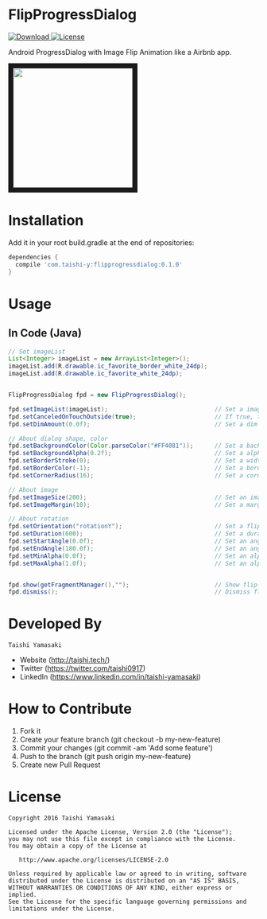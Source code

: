 # FlipProgressDialog

[ ![Download](https://api.bintray.com/packages/taishi-y/maven/flipprogressdialog/images/download.svg) ](https://bintray.com/taishi-y/maven/flipprogressdialog/_latestVersion)
[![License](https://img.shields.io/badge/License-Apache%202.0-blue.svg)](https://opensource.org/licenses/Apache-2.0)

Android ProgressDialog with Image Flip Animation like a Airbnb app.

<img src="https://github.com/Taishi-Y/FlipProgressDialog/blob/master/images/flipprogressdialog.gif?raw=true" 
alt="" width="240" border="10" />

Installation
============
Add it in your root build.gradle at the end of repositories:
```gradle
dependencies {
  compile 'com.taishi-y:flipprogressdialog:0.1.0'
}
```

Usage
=====


In Code (Java)
----
```java
// Set imageList
List<Integer> imageList = new ArrayList<Integer>();
imageList.add(R.drawable.ic_favorite_border_white_24dp);
imageList.add(R.drawable.ic_favorite_white_24dp);


FlipProgressDialog fpd = new FlipProgressDialog();

fpd.setImageList(imageList);                              // Set a imageList
fpd.setCanceledOnTouchOutside(true);                      // If true, the dialog will be dismissed when user touch outside of the dialog. If false, the dialog won't be dismissed.
fpd.setDimAmount(0.0f);                                   // Set a dim (How much dark outside of dialog)

// About dialog shape, color
fpd.setBackgroundColor(Color.parseColor("#FF4081"));      // Set a background color of dialog
fpd.setBackgroundAlpha(0.2f);                             // Set a alpha color of dialog
fpd.setBorderStroke(0);                                   // Set a width of border stroke of dialog
fpd.setBorderColor(-1);                                   // Set a border stroke color of dialog
fpd.setCornerRadius(16);                                  // Set a corner radius

// About image 
fpd.setImageSize(200);                                    // Set an image size
fpd.setImageMargin(10);                                   // Set a margin of image

// About rotation
fpd.setOrientation("rotationY");                          // Set a flipping rotation
fpd.setDuration(600);                                     // Set a duration time of flipping ratation
fpd.setStartAngle(0.0f);                                  // Set an angle when flipping ratation start
fpd.setEndAngle(180.0f);                                  // Set an angle when flipping ratation end
fpd.setMinAlpha(0.0f);                                    // Set an alpha when flipping ratation start and end
fpd.setMaxAlpha(1.0f);                                    // Set an alpha while image is flipping


fpd.show(getFragmentManager(),"");                        // Show flip-progress-dialg
fpd.dismiss();                                            // Dismiss flip-progress-dialg
```

Developed By
============
```
Taishi Yamasaki
```
- Website (http://taishi.tech/)
- Twitter (https://twitter.com/taishi0917)
- LinkedIn (https://www.linkedin.com/in/taishi-yamasaki)

# How to Contribute
1. Fork it
2. Create your feature branch (git checkout -b my-new-feature)
3. Commit your changes (git commit -am 'Add some feature')
4. Push to the branch (git push origin my-new-feature)
5. Create new Pull Request

# License

    Copyright 2016 Taishi Yamasaki

    Licensed under the Apache License, Version 2.0 (the "License");
    you may not use this file except in compliance with the License.
    You may obtain a copy of the License at

       http://www.apache.org/licenses/LICENSE-2.0

    Unless required by applicable law or agreed to in writing, software
    distributed under the License is distributed on an "AS IS" BASIS,
    WITHOUT WARRANTIES OR CONDITIONS OF ANY KIND, either express or implied.
    See the License for the specific language governing permissions and
    limitations under the License.
